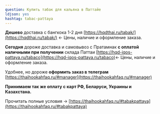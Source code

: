 ```yaml
---
question: Купить табак для кальяна в Паттайе
ldjson: yes
hashtag: tabac-pattaya
---
```


**Дешево** доставка с бангкока 1-2 дня [https://hqdthai.ru/tabak/](https://hqdthai.ru/tabak/) <- Цены, наличие и оформление заказа.

**Сегодня** дороже доставка и самовывоз с Пратамнак **с оплатой наличными при получении** склада Паттаи [https://hqd-iqos-pattaya.ru/tabaco](https://hqd-iqos-pattaya.ru/tabaco)<- Цены, наличие и оформление заказа.

Удобнее, но дороже **оформить заказ в телеграм** [https://thaihookahfaq.ru/#manager](https://thaihookahfaq.ru/#manager)

**Принимаем так же оплату с карт РФ, Беларуси, Украины и Казахстана.**

Прочитать полные условия -> [https://thaihookahfaq.ru/#tabakpattaya](https://thaihookahfaq.ru/#tabakpattaya)
